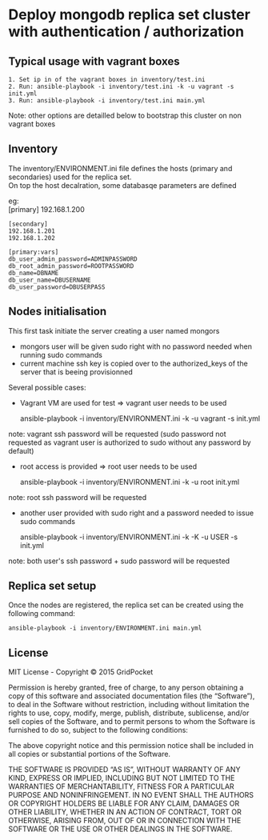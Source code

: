 # Deploy mongodb replica set cluster with authentication / authorization

## Typical usage with vagrant boxes

    1. Set ip in of the vagrant boxes in inventory/test.ini
    2. Run: ansible-playbook -i inventory/test.ini -k -u vagrant -s init.yml
    3. Run: ansible-playbook -i inventory/test.ini main.yml

Note: other options are detailled below to bootstrap this cluster on non vagrant boxes

## Inventory

The inventory/ENVIRONMENT.ini file defines the hosts (primary and secondaries) used for the replica set.  
On top the host decalration, some databasqe parameters are defined

eg:  
    [primary]
    192.168.1.200
    
    [secondary]
    192.168.1.201
    192.168.1.202
    
    [primary:vars]
    db_user_admin_password=ADMINPASSWORD
    db_root_admin_password=ROOTPASSWORD
    db_name=DBNAME
    db_user_name=DBUSERNAME
    db_user_password=DBUSERPASS

## Nodes initialisation

This first task initiate the server creating a user named mongors
- mongors user will be given sudo right with no password needed when running sudo commands
- current machine ssh key is copied over to the authorized_keys of the server that is beeing provisionned

Several possible cases:  

- Vagrant VM are used for test => vagrant user needs to be used

    ansible-playbook -i inventory/ENVIRONMENT.ini -k -u vagrant -s init.yml

note: vagrant ssh password will be requested (sudo password not requested as vagrant user is authorized to sudo without any password by default)

- root access is provided => root user needs to be used

    ansible-playbook -i inventory/ENVIRONMENT.ini -k -u root init.yml

note: root ssh password will be requested

- another user provided with sudo right and a password needed to issue sudo commands

    ansible-playbook -i inventory/ENVIRONMENT.ini -k -K -u USER -s init.yml

note: both user's ssh password + sudo password will be requested

## Replica set setup

Once the nodes are registered, the replica set can be created using the following command:  

    ansible-playbook -i inventory/ENVIRONMENT.ini main.yml

## License

MIT License - Copyright © 2015 GridPocket

Permission is hereby granted, free of charge, to any person obtaining a copy of this software and associated documentation files (the “Software”), to deal in the Software without restriction, including without limitation the rights to use, copy, modify, merge, publish, distribute, sublicense, and/or sell copies of the Software, and to permit persons to whom the Software is furnished to do so, subject to the following conditions:

The above copyright notice and this permission notice shall be included in all copies or substantial portions of the Software.

THE SOFTWARE IS PROVIDED “AS IS”, WITHOUT WARRANTY OF ANY KIND, EXPRESS OR IMPLIED, INCLUDING BUT NOT LIMITED TO THE WARRANTIES OF MERCHANTABILITY, FITNESS FOR A PARTICULAR PURPOSE AND NONINFRINGEMENT. IN NO EVENT SHALL THE AUTHORS OR COPYRIGHT HOLDERS BE LIABLE FOR ANY CLAIM, DAMAGES OR OTHER LIABILITY, WHETHER IN AN ACTION OF CONTRACT, TORT OR OTHERWISE, ARISING FROM, OUT OF OR IN CONNECTION WITH THE SOFTWARE OR THE USE OR OTHER DEALINGS IN THE SOFTWARE.
